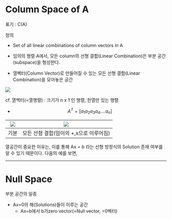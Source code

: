 # Column Space of A 

표기 : C(A)

정의
- Set of all linear combinations of column vectors in A
- 임의의 행렬 A에서, 모든 column의 선형 결합(Linear Combination)은 부분 공간(subspace)을 형성한다. 

- 열벡터(Column Vector)로 만들어질 수 있는 모든 선형 결합(Linear Combination)을 모아놓은 공간

![](http://cfile10.uf.tistory.com/image/24278237550B9C67058A76)

cf. 열백터(=열행렬) : 크기가 n x 1 인 행렬, 한열만 있는 행렬 
- $$A^T = [a_1 a_2 a_3 a_4 ....a_n] $$



|![](http://cfile21.uf.tistory.com/image/26736144585E8B0A142287)|![](http://cfile28.uf.tistory.com/image/274ECC36585E93B61062DA)|
|-|-|
|기본|모든 선형 결합(임이의 +,x으로 이루어짐)

열공간이 중요한 이유는, 이를 통해 Ax = b 라는 선형 방정식의 Solution 존재 여부를 알 수 있기 때문이다. 다음의 예를 보면,


---

# Null Space 

부분 공간의 일종 
- Ax=0의 해(Solutions)들이 이루는 공간
    - Ax=b에서 b가zero vector(=Null vector, =0벡터)
